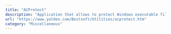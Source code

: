 ```yaml
---
title: "ACProtect"
description: "Application that allows to protect Windows executable files against piracy, using RSA to create and verify the registration keys and unlock code."
url: "https://www.yaldex.com/Bestsoft/Utilities/acprotect.htm"
category: "Miscellaneous"
---
```

